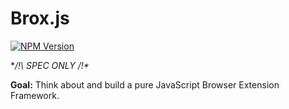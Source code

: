 
# Brox.js

[![NPM Version][npm-image]][npm-url]

**/!\ SPEC ONLY /!\**

**Goal:** Think about and build a pure JavaScript Browser Extension Framework.

[npm-image]: https://img.shields.io/npm/v/express.svg
[npm-url]: https://www.npmjs.com/package/broxjs
